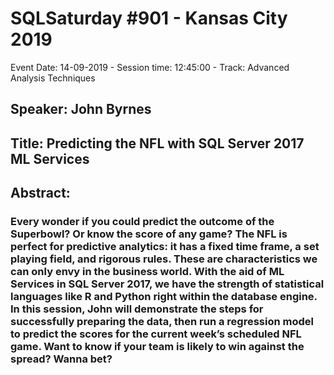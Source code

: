 # SQLSaturday #901 - Kansas City 2019
Event Date: 14-09-2019 - Session time: 12:45:00 - Track: Advanced Analysis Techniques
## Speaker: John Byrnes
## Title: Predicting the NFL with SQL Server 2017 ML Services
## Abstract:
### Every wonder if you could predict the outcome of the Superbowl? Or know the score of any game? The NFL is perfect for predictive analytics: it has a fixed time frame, a set playing field, and rigorous rules.  These are characteristics we can only envy in the business world. With the aid of ML Services in SQL Server 2017, we have the strength of statistical languages like R and Python right within the database engine. In this session, John will demonstrate the steps for successfully preparing the data, then run a regression model to predict the scores for the current week’s scheduled NFL game.  Want to know if your team is likely to win against the spread?  Wanna bet?
